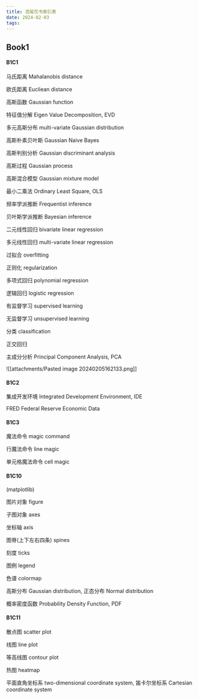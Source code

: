 ```yaml
---
title: 鸢尾花书索引表
date: 2024-02-03
tags:
---
```


## Book1

#### B1C1

马氏距离 Mahalanobis distance

欧氏距离 Eucliean distance

高斯函数 Gaussian function

特征值分解 Eigen Value Decomposition, EVD

多元高斯分布 multi-variate Gaussian distribution

高斯朴素贝叶斯 Gaussian Naive Bayes

高斯判别分析 Gaussian discriminant analysis

高斯过程 Gaussian process

高斯混合模型 Gaussian mixture model

最小二乘法 Ordinary Least Square, OLS

频率学派推断 
Frequentist inference

贝叶斯学派推断 Bayesian inference

二元线性回归 bivariate linear regression

多元线性回归 multi-variate linear regression

过拟合 overfitting

正则化 regularization

多项式回归 polynomial regression

逻辑回归 logistic regression

有监督学习 supervised learning

无监督学习 unsupervised learning

分类 classification

正交回归

主成分分析 Principal Component Analysis, PCA

![[attachments/Pasted image 20240205162133.png]]

#### B1C2

集成开发环境 Integrated Development Environment, IDE

FRED Federal Reserve Economic
Data

#### B1C3

魔法命令 magic command

行魔法命令 line magic

单元格魔法命令 cell magic

#### B1C10

(matplotlib)

图片对象 figure

子图对象 axes

坐标轴 axis

图脊(上下左右四条) spines

刻度 ticks

图例 legend

色谱 colormap

高斯分布 Gaussian distribution, 正态分布 Normal distribution

概率密度函数 Probability Density Function, PDF

#### B1C11

散点图 scatter plot

线图 line plot

等高线图 contour plot

热图 heatmap

平面直角坐标系 two-dimensional coordinate system, 笛卡尔坐标系 Cartesian coordinate system

